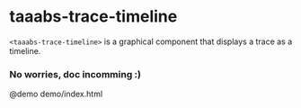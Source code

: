 # taaabs-trace-timeline
`<taaabs-trace-timeline>` is a graphical component that displays a trace as a timeline.

### No worries, doc incomming :)

@demo demo/index.html
